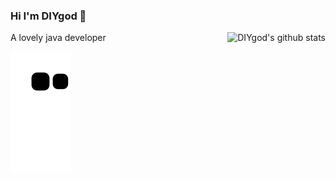 ### Hi I'm DIYgod 👋

<img style="max-width: 450px" align="right" src="https://github-readme-stats.vercel.app/api?username=saozimian&show_icons=true&icon_color=0366d6&bg_color=ffffff&hide_title=true&include_all_commits=true&count_private=true&hide_rank=true" alt="DIYgod's github stats"/>

A lovely java developer 



![](https://raw.githubusercontent.com/saozimian/saozimian/master/assets/github-contribution-grid-snake.svg)
